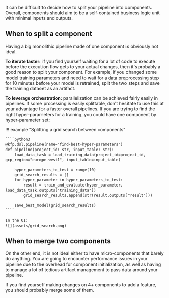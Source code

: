 It can be difficult to decide how to split your pipeline into components. Overall, components should aim to be a self-contained business logic unit with minimal inputs and outputs.

## When to split a component
Having a big monolithic pipeline made of one component is obviously not ideal. 

**To iterate faster:** if you find yourself waiting for a lot of code to execute before the execution flow gets to your actual changes, then it's probably a good reason to split your component. For example, if you changed some model training parameters and need to wait for a data preprocessing step for 10 minutes before your model is retrained, split the two steps and save the training dataset as an artifact.

**To leverage orchestration:** parallelization can be achieved fairly easily in pipelines. If some processing is easily splittable, don't hesitate to use this at your advantage for a faster overall pipelines. If you are trying to find the right hyper-parameters for a training, you could have one component by hyper-parameter set:

!!! example "Splitting a grid search between components"

    ````python3
    @kfp.dsl.pipeline(name="find-best-hyper-parameters")
    def pipeline(project_id: str, input_table: str):
        load_data_task = load_training_data(project_id=project_id, gcp_region="europe-west1", input_table=input_table)
    
        hyper_parameters_to_test = range(10)
        grid_search_results = []
        for hyper_parameter in hyper_parameters_to_test:
            result = train_and_evaluate(hyper_parameter, load_data_task.outputs["training_data"])
            grid_search_results.append(str(result.outputs["result"]))
    
        save_best_model(grid_search_results)
    ````

    In the UI:
    ![](assets/grid_search.png)


## When to merge two components
On the other end, it is not ideal either to have micro-components that barely do anything. You are going to encounter performance issues in your pipeline due to the overhead for component initialization, as well as having to manage a lot of tedious artifact management to pass data around your pipeline.

If you find yourself making changes on 4+ components to add a feature, you should probably merge some of them.
